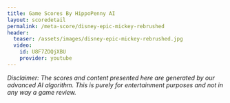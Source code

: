 ```yaml
---
title: Game Scores By HippoPenny AI
layout: scoredetail
permalink: /meta-score/disney-epic-mickey-rebrushed
header:
  teaser: /assets/images/disney-epic-mickey-rebrushed.jpg
  video:
    id: U8F7ZOQjXBU
    provider: youtube
---
```

*Disclaimer: The scores and content presented here are generated by our advanced AI algorithm. This is purely for entertainment purposes and not in any way a game review.*
